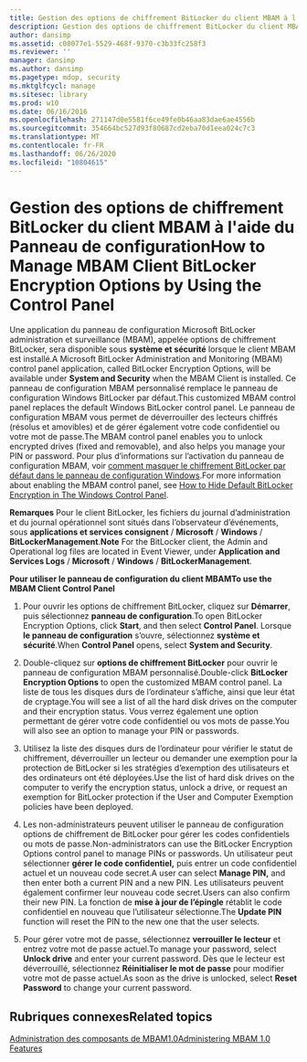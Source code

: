 ```yaml
---
title: Gestion des options de chiffrement BitLocker du client MBAM à l'aide du Panneau de configuration
description: Gestion des options de chiffrement BitLocker du client MBAM à l'aide du Panneau de configuration
author: dansimp
ms.assetid: c08077e1-5529-468f-9370-c3b33fc258f3
ms.reviewer: ''
manager: dansimp
ms.author: dansimp
ms.pagetype: mdop, security
ms.mktglfcycl: manage
ms.sitesec: library
ms.prod: w10
ms.date: 06/16/2016
ms.openlocfilehash: 271147d0e5581f6ce49fe0b46aa83dae6ae4556b
ms.sourcegitcommit: 354664bc527d93f80687cd2eba70d1eea024c7c3
ms.translationtype: MT
ms.contentlocale: fr-FR
ms.lasthandoff: 06/26/2020
ms.locfileid: "10804615"
---
```

# <span data-ttu-id="6b667-103">Gestion des options de chiffrement BitLocker du client MBAM à l'aide du Panneau de configuration</span><span class="sxs-lookup"><span data-stu-id="6b667-103">How to Manage MBAM Client BitLocker Encryption Options by Using the Control Panel</span></span>


<span data-ttu-id="6b667-104">Une application du panneau de configuration Microsoft BitLocker administration et surveillance (MBAM), appelée options de chiffrement BitLocker, sera disponible sous **système et sécurité** lorsque le client MBAM est installé.</span><span class="sxs-lookup"><span data-stu-id="6b667-104">A Microsoft BitLocker Administration and Monitoring (MBAM) control panel application, called BitLocker Encryption Options, will be available under **System and Security** when the MBAM Client is installed.</span></span> <span data-ttu-id="6b667-105">Ce panneau de configuration MBAM personnalisé remplace le panneau de configuration Windows BitLocker par défaut.</span><span class="sxs-lookup"><span data-stu-id="6b667-105">This customized MBAM control panel replaces the default Windows BitLocker control panel.</span></span> <span data-ttu-id="6b667-106">Le panneau de configuration MBAM vous permet de déverrouiller des lecteurs chiffrés (résolus et amovibles) et de gérer également votre code confidentiel ou votre mot de passe.</span><span class="sxs-lookup"><span data-stu-id="6b667-106">The MBAM control panel enables you to unlock encrypted drives (fixed and removable), and also helps you manage your PIN or password.</span></span> <span data-ttu-id="6b667-107">Pour plus d’informations sur l’activation du panneau de configuration MBAM, voir [comment masquer le chiffrement BitLocker par défaut dans le panneau de configuration Windows](how-to-hide-default-bitlocker-encryption-in-the-windows-control-panel.md).</span><span class="sxs-lookup"><span data-stu-id="6b667-107">For more information about enabling the MBAM control panel, see [How to Hide Default BitLocker Encryption in The Windows Control Panel](how-to-hide-default-bitlocker-encryption-in-the-windows-control-panel.md).</span></span>

<span data-ttu-id="6b667-108">**Remarques**  Pour le client BitLocker, les fichiers du journal d’administration et du journal opérationnel sont situés dans l’observateur d’événements, sous **applications et services consignent**  /  **Microsoft**  /  **Windows**  /  **BitLockerManagement**.</span><span class="sxs-lookup"><span data-stu-id="6b667-108">**Note** For the BitLocker client, the Admin and Operational log files are located in Event Viewer, under **Application and Services Logs** / **Microsoft** / **Windows** / **BitLockerManagement**.</span></span>

 

**<span data-ttu-id="6b667-109">Pour utiliser le panneau de configuration du client MBAM</span><span class="sxs-lookup"><span data-stu-id="6b667-109">To use the MBAM Client Control Panel</span></span>**

1.  <span data-ttu-id="6b667-110">Pour ouvrir les options de chiffrement BitLocker, cliquez sur **Démarrer**, puis sélectionnez **panneau de configuration**.</span><span class="sxs-lookup"><span data-stu-id="6b667-110">To open BitLocker Encryption Options, click **Start**, and then select **Control Panel**.</span></span> <span data-ttu-id="6b667-111">Lorsque **le panneau de configuration** s’ouvre, sélectionnez **système et sécurité**.</span><span class="sxs-lookup"><span data-stu-id="6b667-111">When **Control Panel** opens, select **System and Security**.</span></span>

2.  <span data-ttu-id="6b667-112">Double-cliquez sur **options de chiffrement BitLocker** pour ouvrir le panneau de configuration MBAM personnalisé.</span><span class="sxs-lookup"><span data-stu-id="6b667-112">Double-click **BitLocker Encryption Options** to open the customized MBAM control panel.</span></span> <span data-ttu-id="6b667-113">La liste de tous les disques durs de l’ordinateur s’affiche, ainsi que leur état de cryptage.</span><span class="sxs-lookup"><span data-stu-id="6b667-113">You will see a list of all the hard disk drives on the computer and their encryption status.</span></span> <span data-ttu-id="6b667-114">Vous verrez également une option permettant de gérer votre code confidentiel ou vos mots de passe.</span><span class="sxs-lookup"><span data-stu-id="6b667-114">You will also see an option to manage your PIN or passwords.</span></span>

3.  <span data-ttu-id="6b667-115">Utilisez la liste des disques durs de l’ordinateur pour vérifier le statut de chiffrement, déverrouiller un lecteur ou demander une exemption pour la protection de BitLocker si les stratégies d’exemption des utilisateurs et des ordinateurs ont été déployées.</span><span class="sxs-lookup"><span data-stu-id="6b667-115">Use the list of hard disk drives on the computer to verify the encryption status, unlock a drive, or request an exemption for BitLocker protection if the User and Computer Exemption policies have been deployed.</span></span>

4.  <span data-ttu-id="6b667-116">Les non-administrateurs peuvent utiliser le panneau de configuration options de chiffrement de BitLocker pour gérer les codes confidentiels ou mots de passe.</span><span class="sxs-lookup"><span data-stu-id="6b667-116">Non-administrators can use the BitLocker Encryption Options control panel to manage PINs or passwords.</span></span> <span data-ttu-id="6b667-117">Un utilisateur peut sélectionner **gérer le code confidentiel,** puis entrer un code confidentiel actuel et un nouveau code secret.</span><span class="sxs-lookup"><span data-stu-id="6b667-117">A user can select **Manage PIN,** and then enter both a current PIN and a new PIN.</span></span> <span data-ttu-id="6b667-118">Les utilisateurs peuvent également confirmer leur nouveau code secret.</span><span class="sxs-lookup"><span data-stu-id="6b667-118">Users can also confirm their new PIN.</span></span> <span data-ttu-id="6b667-119">La fonction de **mise à jour de l’épingle** rétablit le code confidentiel en nouveau que l’utilisateur sélectionne.</span><span class="sxs-lookup"><span data-stu-id="6b667-119">The **Update PIN** function will reset the PIN to the new one that the user selects.</span></span>

5.  <span data-ttu-id="6b667-120">Pour gérer votre mot de passe, sélectionnez **verrouiller le lecteur** et entrez votre mot de passe actuel.</span><span class="sxs-lookup"><span data-stu-id="6b667-120">To manage your password, select **Unlock drive** and enter your current password.</span></span> <span data-ttu-id="6b667-121">Dès que le lecteur est déverrouillé, sélectionnez **Réinitialiser le mot de passe** pour modifier votre mot de passe actuel.</span><span class="sxs-lookup"><span data-stu-id="6b667-121">As soon as the drive is unlocked, select **Reset Password** to change your current password.</span></span>

## <span data-ttu-id="6b667-122">Rubriques connexes</span><span class="sxs-lookup"><span data-stu-id="6b667-122">Related topics</span></span>


[<span data-ttu-id="6b667-123">Administration des composants de MBAM1.0</span><span class="sxs-lookup"><span data-stu-id="6b667-123">Administering MBAM 1.0 Features</span></span>](administering-mbam-10-features.md)

 

 





